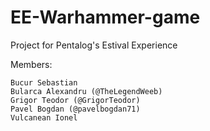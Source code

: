 # EE-Warhammer-game

Project for Pentalog's Estival Experience  
  
Members:  
  
    Bucur Sebastian  
    Bularca Alexandru (@TheLegendWeeb)
    Grigor Teodor (@GrigorTeodor)
    Pavel Bogdan (@pavelbogdan71)
    Vulcanean Ionel  
